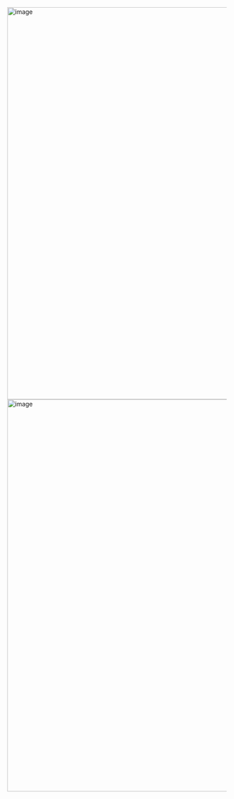 <img width="1440" height="900" alt="image" src="https://github.com/user-attachments/assets/5817bbba-f9af-4d0f-8b33-a2acc8fec227" />
<img width="1440" height="900" alt="image" src="https://github.com/user-attachments/assets/8802a0b8-2d0e-48f7-a760-18b86a8881da" />
